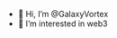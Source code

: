 - 👋 Hi, I’m @GalaxyVortex
- 👀 I’m interested in web3
 

<!---
GalaxyVortex/GalaxyVortex is a ✨ special ✨ repository because its `README.md` (this file) appears on your GitHub profile.
You can click the Preview link to take a look at your changes.
--->
